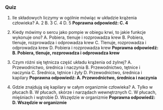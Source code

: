  ### Quiz

1. Ile składowych liczymy w ogólnie mówiąc w układzie krążenia człowieka?
A. 2
B. 3
C. 4
D. 5
**Poprawna odpowiedź: C. 4**

2. Kiedy mówimy o sercu jako pompie w obiegu krwi, to jakie funkcje wykonuje ono?
A. Pobiera, tlenuje i rozprowadza krew
B. Pobiera, tlenuje, rozprowadza i odprowadza krew
C. Tlenuje, rozprowadza i odprowadza krew
D. Pobiera i rozprowadza krew
**Poprawna odpowiedź: B. Pobiera, tlenuje, rozprowadza i odprowadza krew**

3. Czym różni się tętnicza część układu krążenia od żylnej?
A. Przewodnictwo, średnica i naczynia
B. Przewodnictwo, tętnice i naczynia
C. Średnica, tętnice i żyły
D. Przewodnictwo, średnica i kapilary
**Poprawna odpowiedź: A. Przewodnictwo, średnica i naczynia**

4. Gdzie znajdują się kapilary w całym organizmie człowieka?
A. Tylko w płucach
B. W płucach, skórze i narządach wewnętrznych
C. W płucach, mięśniach i wątrobie
D. Wszędzie w organizmie
**Poprawna odpowiedź: D. Wszędzie w organizmie**

